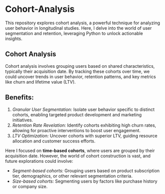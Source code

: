 # Cohort-Analysis
This repository explores cohort analysis, a powerful technique for analyzing user behavior in longitudinal studies. Here, I delve into the world of user segmentation and retention, leveraging Python to unlock actionable insights.

## Cohort Analysis 
Cohort analysis involves grouping users based on shared characteristics, typically their acquisition date. By tracking these cohorts over time, we could uncover trends in user behavior, retention patterns, and key metrics like churn and lifetime value (LTV).

## Benefits:
1. *Granular User Segmentation:* Isolate user behavior specific to distinct cohorts, enabling targeted product development and marketing initiatives.
2. *Retention Rate Revelation:* Identify cohorts exhibiting high churn rates, allowing for proactive interventions to boost user engagement.
3. *LTV Optimization:* Uncover cohorts with superior LTV, guiding resource allocation and customer success efforts.

Here I focused on **time-based cohorts**, where users are grouped by their acquisition date. However, the world of cohort construction is vast, and future explorations could involve:
* *Segment-based cohorts:* Grouping users based on product subscription tier, demographics, or other relevant segmentation criteria.
* *Size-based cohorts:* Segmenting users by factors like purchase history or company size.
